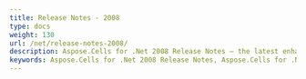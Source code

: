 ```yaml
---
title: Release Notes - 2008
type: docs
weight: 130
url: /net/release-notes-2008/
description: Aspose.Cells for .Net 2008 Release Notes – the latest enhancements, new features, and fixes.
keywords: Aspose.Cells for .Net 2008 Release Notes, Aspose.Cells for .Net 2008 updates and fixes
---
```



